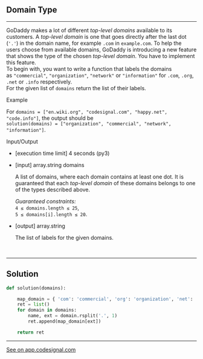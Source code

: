 ## Domain Type
---

GoDaddy makes a lot of different *top-level domains* available to its customers. A *top-level domain* is one that goes directly after the last dot (`'.'`) in the domain name, for example `.com` in `example.com`. To help the users choose from available domains, GoDaddy is introducing a new feature that shows the type of the chosen *top-level domain*. You have to implement this feature.\
To begin with, you want to write a function that labels the domains as `"commercial"`, `"organization"`, `"network"` or `"information"` for `.com`, `.org`, `.net` or `.info` respectively.\
For the given list of `domains` return the list of their labels.

Example

For `domains = ["en.wiki.org", "codesignal.com", "happy.net", "code.info"]`, the output should be\
`solution(domains) = ["organization", "commercial", "network", "information"]`.

Input/Output

-   [execution time limit] 4 seconds (py3)

-   [input] array.string domains

    A list of domains, where each domain contains at least one dot. It is guaranteed that each *top-level domain* of these domains belongs to one of the types described above.

    *Guaranteed constraints:*\
    `4 ≤ domains.length ≤ 25`,\
    `5 ≤ domains[i].length ≤ 20`.

-   [output] array.string

    The list of labels for the given domains.

<br>

---
## Solution

```python
def solution(domains):

    map_domain = { 'com': 'commercial', 'org': 'organization', 'net': 'network', 'info': 'information' }
    ret = list()
    for domain in domains:
        name, ext = domain.rsplit('.', 1)
        ret.append(map_domain[ext])

    return ret
```
---
[See on app.codesignal.com](https://app.codesignal.com/company-challenges/godaddy/RjJwsTCiF663krgSP)